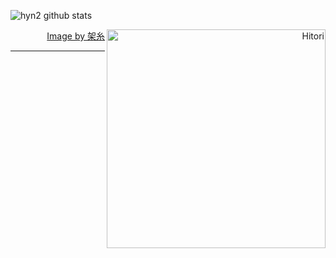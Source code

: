 ![hyn2 github stats](https://github-readme-stats.vercel.app/api?username=hyn2&show_icons=true&theme=dark&card_width=50px)

 <div align="right">
   <img align="right" width="350" alt="Hitori" src="https://pbs.twimg.com/media/FlDaH2LaEAY1NlM?format=jpg&name=large"/>
  
 </div>




 


  

<div align="right">
  <a href="https://twitter.com/k4itoh">Image by 架糸</a>
</div>


------

  
